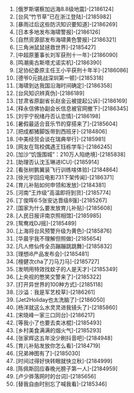 
1. [俄罗斯堪察加远海8.8级地震]-[2186124]
1. [台风“竹节草”已在浙江登陆]-[2185982]
1. [暴雨过后这些防汛知识要知道]-[2186269]
1. [日本多地发布海啸警报]-[2186126]
1. [自然资源部发布海啸黄色警报]-[2186321]
1. [三角洲鼠鼠拯救世界]-[2185427]
1. [中超原董事长刘军获刑十一年]-[2186090]
1. [鸣潮奥古斯塔尤诺实机]-[2186390]
1. [足协纪委原主任王小平获刑十年半]-[2186086]
1. [德爷0元挑战深圳第一顿]-[2185318]
1. [海啸到达我国沿海时间确定]-[2186358]
1. [台风知识辨真伪]-[2186189]
1. [甘肃省原副省长赵金云被提起公诉]-[2186169]
1. [释永信佛协副会长信息被官网撤下]-[2186345]
1. [刘宇宁祝绪丹否认恋情]-[2186198]
1. [暑假最适合音乐节的穿搭来了]-[2185604]
1. [把成都猪脚饭带到西班牙]-[2184806]
1. [中美经贸会谈在瑞典举行]-[2185981]
1. [网友在驾校偶遇王钰栋学车]-[2186245]
1. [加沙“饥饿围城”：210万人陷绝境]-[2185838]
1. [助理否认沈玉琳进ICU]-[2185914]
1. [看张树鹏翼装飞行训练啥体验]-[2184864]
1. [徐光宇回应电影731下架传闻]-[2186371]
1. [育儿补贴如何申领和发放]-[2184381]
1. [河南“王炸级”高温即将到货]-[2185774]
1. [丁俊晖6:5张安达晋级8强]-[2185267]
1. [国家为什么要发放育儿补贴]-[2185608]
1. [人民日报评南京照相馆]-[2185985]
1. [鸳鸯戏DJ摇]-[2185489]
1. [上海将台风预警升级为黄色]-[2185876]
1. [华晨宇我不理解但照做]-[2185654]
1. [凡人修仙传全员蹦蹦跳跳舞]-[2185832]
1. [理想i8产品发布会]-[2185481]
1. [檀健次cha了刀马刀马]-[2185727]
1. [发明用特效找蚊子的人是天才]-[2185349]
1. [上央视的憋笑交警来了]-[2185322]
1. [打开异世界的100种方式]-[2185118]
1. [沙溢：我是军艺校草]-[2186261]
1. [Jet2Holiday也太洗脑了]-[2186050]
1. [杨洋就这么水灵灵进我镜头了]-[2185860]
1. [宋晓峰一家三口同台]-[2186217]
1. [等我小了也要去卖冰棍]-[2185493]
1. [乡村美食满满的烟火气]-[2185293]
1. [张家辉这五年没少刷抖音吧]-[2184948]
1. [育儿补贴发放你怎么看]-[2184719]
1. [兄弟神图有了]-[2185030]
1. [时间过得好快转眼就快立秋]-[2184999]
1. [陈佩斯回应春晚光膀子第一人]-[2184959]
1. [卢少骅落网时的台词]-[2185656]
1. [替我自由时别忘了喊我看]-[2185346]